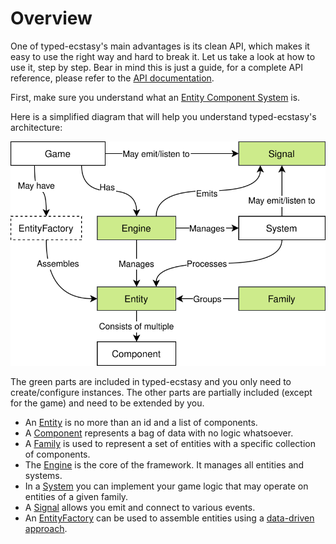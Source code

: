 # Overview

One of typed-ecstasy's main advantages is its clean API, which makes it easy to use the right way and hard to break it. Let us take a look at how to use it, step by step. Bear in mind this is just a guide, for a complete API reference, please refer to the [API documentation](../../api/README.md).

First, make sure you understand what an [Entity Component System](../what-is-an-ecs.md) is.

Here is a simplified diagram that will help you understand typed-ecstasy's architecture:

![Architecture](./architecture.svg)

The green parts are included in typed-ecstasy and you only need to create/configure instances. The other parts are partially included (except for the game) and need to be extended by you.

* An [Entity](entity.md) is no more than an id and a list of components.
* A [Component](component.md) represents a bag of data with no logic whatsoever.
* A [Family](family.md) is used to represent a set of entities with a specific collection of components.
* The [Engine](engine.md) is the core of the framework. It manages all entities and systems.
* In a [System](entitysystem.md) you can implement your game logic that may operate on entities of a given family.
* A [Signal](signal.md) allows you emit and connect to various events.
* An [EntityFactory](../data-driven/entityfactory.md) can be used to assemble entities using a [data-driven approach](../data-driven/README.md).
